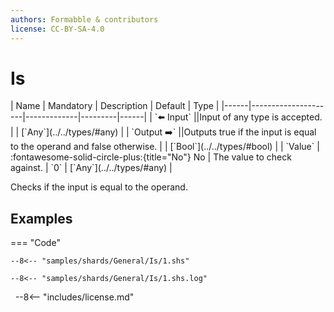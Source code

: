 ```yaml
---
authors: Formabble & contributors
license: CC-BY-SA-4.0
---
```



# Is

<div class="sh-parameters" markdown="1">
| Name | Mandatory | Description | Default | Type |
|------|---------------------|-------------|---------|------|
| `⬅️ Input` ||Input of any type is accepted. | | [`Any`](../../types/#any) |
| `Output ➡️` ||Outputs true if the input is equal to the operand and false otherwise. | | [`Bool`](../../types/#bool) |
| `Value` | :fontawesome-solid-circle-plus:{title="No"} No  | The value to check against. | `0` | [`Any`](../../types/#any) |

</div>

Checks if the input is equal to the operand.

## Examples

=== "Code"

  ```x86asm linenums="1"
  --8<-- "samples/shards/General/Is/1.shs"
  ```

  ```
  --8<-- "samples/shards/General/Is/1.shs.log"
  ```
&nbsp;
--8<-- "includes/license.md"

